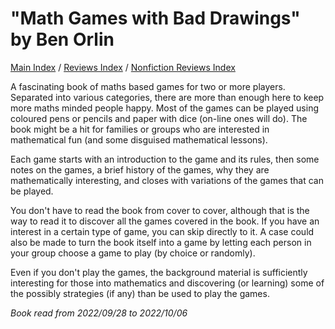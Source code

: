 # "Math Games with Bad Drawings" by Ben Orlin

[Main Index](../../../README.md) / [Reviews Index](../../README.md) / [Nonfiction Reviews Index](../README.md)

A fascinating book of maths based games for two or more players. Separated into various categories, there are more than enough here to keep more maths minded people happy. Most of the games can be played using coloured pens or pencils and paper with dice (on-line ones will do). The book might be a hit for families or groups who are interested in mathematical fun (and some disguised mathematical lessons).

Each game starts with an introduction to the game and its rules, then some notes on the games, a brief history of the games, why they are mathematically interesting, and closes with variations of the games that can be played.

You don't have to read the book from cover to cover, although that is the way to read it to discover all the games covered in the book. If you have an interest in a certain type of game, you can skip directly to it. A case could also be made to turn the book itself into a game by letting each person in your group choose a game to play (by choice or randomly).

Even if you don't play the games, the background material is sufficiently interesting for those into mathematics and discovering (or learning) some of the possibly strategies (if any) than be used to play the games.

*Book read from 2022/09/28 to 2022/10/06*
